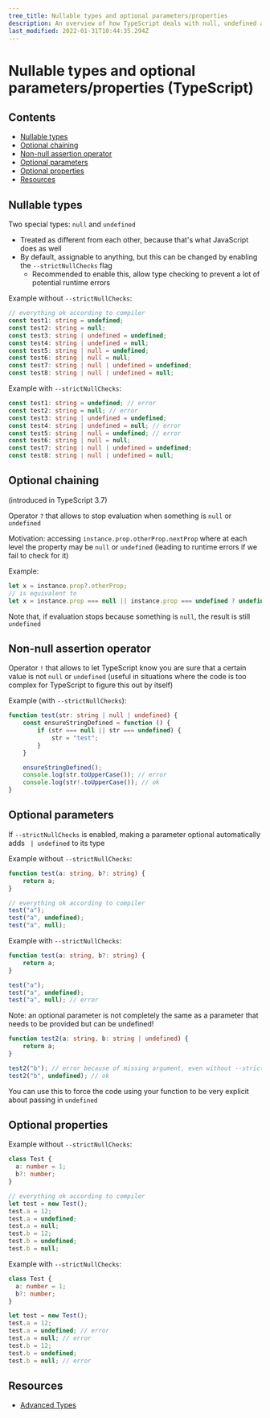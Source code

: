 ```yaml
---
tree_title: Nullable types and optional parameters/properties
description: An overview of how TypeScript deals with null, undefined and optional parameters/properties
last_modified: 2022-01-31T10:44:35.294Z
---
```


# Nullable types and optional parameters/properties (TypeScript)

## Contents

-   [Nullable types](#nullable-types)
-   [Optional chaining](#optional-chaining)
-   [Non-null assertion operator](#non-null-assertion-operator)
-   [Optional parameters](#optional-parameters)
-   [Optional properties](#optional-properties)
-   [Resources](#resources)

## Nullable types

Two special types: `null` and `undefined`

-   Treated as different from each other, because that's what JavaScript does as well
-   By default, assignable to anything, but this can be changed by enabling the `--strictNullChecks` flag
    -   Recommended to enable this, allow type checking to prevent a lot of potential runtime errors

Example without `--strictNullChecks`:

```typescript
// everything ok according to compiler
const test1: string = undefined;
const test2: string = null;
const test3: string | undefined = undefined;
const test4: string | undefined = null;
const test5: string | null = undefined;
const test6: string | null = null;
const test7: string | null | undefined = undefined;
const test8: string | null | undefined = null;
```

Example with `--strictNullChecks`:

```typescript
const test1: string = undefined; // error
const test2: string = null; // error
const test3: string | undefined = undefined;
const test4: string | undefined = null; // error
const test5: string | null = undefined; // error
const test6: string | null = null;
const test7: string | null | undefined = undefined;
const test8: string | null | undefined = null;
```

## Optional chaining

(introduced in TypeScript 3.7)

Operator `?` that allows to stop evaluation when something is `null` or `undefined`

Motivation: accessing `instance.prop.otherProp.nextProp` where at each level the property may be `null` or `undefined` (leading to runtime errors if we fail to check for it)

Example:

```typescript
let x = instance.prop?.otherProp;
// is equivalent to
let x = instance.prop === null || instance.prop === undefined ? undefined : instance.prop.otherProp;
```

Note that, if evaluation stops because something is `null`, the result is still `undefined`

## Non-null assertion operator

Operator `!` that allows to let TypeScript know you are sure that a certain value is not `null` or `undefined` (useful in situations where the code is too complex for TypeScript to figure this out by itself)

Example (with `--strictNullChecks`):

```typescript
function test(str: string | null | undefined) {
    const ensureStringDefined = function () {
        if (str === null || str === undefined) {
            str = "test";
        }
    }

    ensureStringDefined();
    console.log(str.toUpperCase()); // error
    console.log(str!.toUpperCase()); // ok
}
```

## Optional parameters

If `--strictNullChecks` is enabled, making a parameter optional automatically adds ` | undefined` to its type

Example without `--strictNullChecks`:

```typescript
function test(a: string, b?: string) {
    return a;
}

// everything ok according to compiler
test("a");
test("a", undefined);
test("a", null);
```

Example with `--strictNullChecks`:

```typescript
function test(a: string, b?: string) {
    return a;
}

test("a");
test("a", undefined);
test("a", null); // error
```

Note: an optional parameter is not completely the same as a parameter that needs to be provided but can be undefined!

```typescript
function test2(a: string, b: string | undefined) {
    return a;
}

test2("b"); // error because of missing argument, even without --strictNullChecks
test2("b", undefined); // ok
```

You can use this to force the code using your function to be very explicit about passing in `undefined`

## Optional properties

Example without `--strictNullChecks`:

```typescript
class Test {
  a: number = 1;
  b?: number;
}

// everything ok according to compiler
let test = new Test();
test.a = 12;
test.a = undefined;
test.a = null;
test.b = 12;
test.b = undefined;
test.b = null;
```

Example with `--strictNullChecks`:

```typescript
class Test {
  a: number = 1;
  b?: number;
}

let test = new Test();
test.a = 12;
test.a = undefined; // error
test.a = null; // error
test.b = 12;
test.b = undefined; 
test.b = null; // error
```

## Resources

-   [Advanced Types](https://www.typescriptlang.org/docs/handbook/advanced-types.html)

